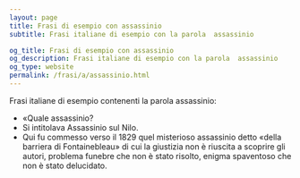 ```yaml
---
layout: page
title: Frasi di esempio con assassinio 
subtitle: Frasi italiane di esempio con la parola  assassinio

og_title: Frasi di esempio con assassinio 
og_description: Frasi italiane di esempio con la parola  assassinio
og_type: website
permalink: /frasi/a/assassinio.html
---
```


Frasi italiane di esempio contenenti la parola assassinio:


- «Quale assassinio?
- Si intitolava Assassinio sul Nilo.
- Qui fu commesso verso il 1829 quel misterioso assassinio detto «della barriera di Fontainebleau» di cui la giustizia non è riuscita a scoprire gli autori, problema funebre che non è stato risolto, enigma spaventoso che non è stato delucidato.
